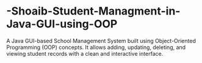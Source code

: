 # -Shoaib-Student-Managment-in-Java-GUI-using-OOP
A Java GUI-based School Management System built using Object-Oriented Programming (OOP) concepts. It allows adding, updating, deleting, and viewing student records with a clean and interactive interface.
